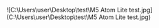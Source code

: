 ![C:\Users\user\Desktop\test\M5 Atom Lite test.jpg](C:\Users\user\Desktop\test\M5 Atom Lite test.jpg)
